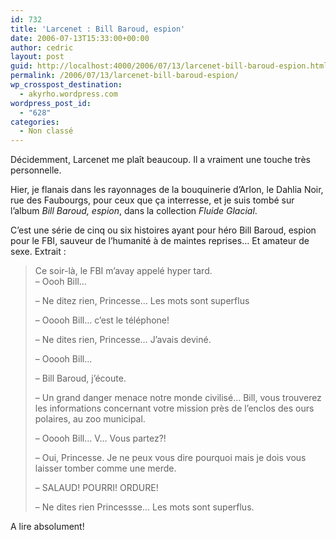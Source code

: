 ```yaml
---
id: 732
title: 'Larcenet : Bill Baroud, espion'
date: 2006-07-13T15:33:00+00:00
author: cedric
layout: post
guid: http://localhost:4000/2006/07/13/larcenet-bill-baroud-espion.html
permalink: /2006/07/13/larcenet-bill-baroud-espion/
wp_crosspost_destination:
  - akyrho.wordpress.com
wordpress_post_id:
  - "628"
categories:
  - Non classé
---
```

Décidemment, Larcenet me plaît beaucoup. Il a vraiment une touche très personnelle.

Hier, je flanais dans les rayonnages de la bouquinerie d’Arlon, le Dahlia Noir, rue des Faubourgs, pour ceux que ça interresse, et je suis tombé sur l’album _Bill Baroud, espion_, dans la collection _Fluide Glacial_.

C’est une série de cinq ou six histoires ayant pour héro Bill Baroud, espion pour le FBI, sauveur de l’humanité à de maintes reprises… Et amateur de sexe. Extrait :

> Ce soir-là, le FBI m’avay appelé hyper tard.  
> &#8211; Oooh Bill…
> 
> &#8211; Ne ditez rien, Princesse… Les mots sont superflus
> 
> &#8211; Ooooh Bill… c’est le téléphone!
> 
> &#8211; Ne dites rien, Princesse… J’avais deviné.
> 
> &#8211; Ooooh Bill…
> 
> &#8211; Bill Baroud, j’écoute.
> 
> &#8211; Un grand danger menace notre monde civilisé… Bill, vous trouverez les informations concernant votre mission près de l’enclos des ours polaires, au zoo municipal.
> 
> &#8211; Ooooh Bill… V… Vous partez?!
> 
> &#8211; Oui, Princesse. Je ne peux vous dire pourquoi mais je dois vous laisser tomber comme une merde.
> 
> &#8211; SALAUD! POURRI! ORDURE!
> 
> &#8211; Ne dites rien Princessse… Les mots sont superflus.

A lire absolument!